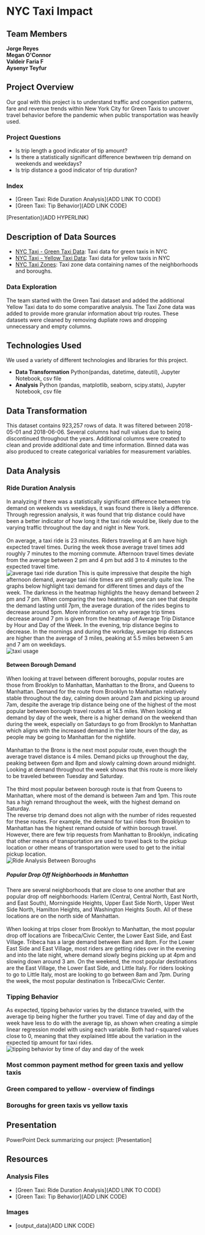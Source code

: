 # NYC Taxi Impact
## Team Members
**Jorge Reyes**<br />
**Megan O'Connor**<br />
**Valdeir Faria F**<br />
**Aysenyr Teyfur**<br />

## Project Overview
Our goal with this project is to understand traffic and congestion patterns, fare and revenue trends within New York City for Green Taxis to uncover travel behavior before the pandemic when public transportation was heavily used.

### Project Questions
- Is trip length a good indicator of tip amount?
- Is there a statistically significant difference bewtween trip demand on weekends and weekdays?
- Is trip distance a good indicator of trip duration?

### Index
- [Green Taxi: Ride Duration Analysis](ADD LINK TO CODE)
- [Green Taxi: Tip Behavior](ADD LINK CODE)

[Presentation](ADD HYPERLINK)

## Description of Data Sources
- [NYC Taxi - Green Taxi Data](https://learn.microsoft.com/en-us/azure/open-datasets/dataset-taxi-green?tabs=azureml-opendatasets): Taxi data for green taxis in NYC
- [NYC Taxi - Yellow Taxi Data](https://learn.microsoft.com/en-us/azure/open-datasets/dataset-taxi-yellow?tabs=azureml-opendatasets): Taxi data for yellow taxis in NYC
- [NYC Taxi Zones](https://data.cityofnewyork.us/Transportation/NYC-Taxi-Zones/d3c5-ddgc): Taxi zone data containing names of the neighborhoods and boroughs.

### Data Exploration
The team started with the Green Taxi dataset and added the additional Yellow Taxi data to do some comparative analysis. The Taxi Zone data was added to provide more granular information about trip routes. These datasets were cleaned by removing dupliate rows and dropping unnecessary and empty columns. 

## Technologies Used
We used a variety of different technologies and libraries for this project.<br />
- **Data Transformation** Python(pandas, datetime, dateutil), Jupyter Notebook, csv file<br />
- **Analysis** Python (pandas, matplotlib, seaborn, scipy.stats), Jupyter Notebook, csv file<br />

## Data Transformation
This dataset contains 923,257 rows of data. It was filtered between 2018-05-01 and 2018-06-06. Several columns had null values due to being discontinued throughout the years. Additional columns were created to clean and provide additional date and time information. Binned data was also produced to create categorical variables for measurement variables.

## Data Analysis
### Ride Duration Analysis
In analyzing if there was a statistically significant difference between trip demand on weekends vs weekdays, it was found there is likely a difference. Through regression analysis, it was found that trip distance could have been a better indicator of how long it the taxi ride would be, likely due to the varying traffic throughout the day and night in New York.<br />
<br />
On average, a taxi ride is 23 minutes. Riders traveling at 6 am have high expected travel times. During the week those average travel times add roughly 7 minutes to the morning commute. Afternoon travel times deviate from the average between 2 pm and 4 pm but add 3 to 4 minutes to the expected travel time.<br />
![average taxi ride duration](https://github.com/thecolombian/Group-Project-NY-Green_taxi/tree/main/Green-Taxi-Only-Analysis/output_data/Average-Trip-Duration_3-graphs.png)
This is quite impressive that despite the high afternoon demand, average taxi ride times are still generally quite low. The graphs below highlight taxi demand for different times and days of the week. The darkness in the heatmap highlights the heavy demand between 2 pm and 7 pm. When comparing the two heatmaps, one can see that despite the demand lasting until 7pm, the average duration of the rides begins to decrease around 5pm. More information on why average trip times decrease around 7 pm is given from the heatmap of Average Trip Distance by Hour and Day of the Week. In the evening, trip distance begins to decrease. In the mornings and during the workday, average trip distances are higher than the average of 3 miles, peaking at 5.5 miles between 5 am and 7 am on weekdays.<br />
![taxi usage](https://github.com/thecolombian/Group-Project-NY-Green_taxi/blob/moconnor/output_data/Taxi-Usage_3-graphs.png)

#### Between Borough Demand
When looking at travel between different boroughs, popular routes are those from Brooklyn to Manhattan, Manhattan to the Bronx, and Queens to Manhattan. Demand for the route from Brooklyn to Manhattan relatively stable throughout the day, calming down around 2am and picking up around 7am, despite the average trip distance being one of the highest of the most popular between borough travel routes at 14.5 miles. When looking at demand by day of the week, there is a higher demand on the weekend than during the week, especially on Saturdays to go from Brooklyn to Manhattan which aligns with the increased demand in the later hours of the day, as people may be going to Manhattan for the nightlife.<br />
<br />
Manhattan to the Bronx is the next most popular route, even though the average travel distance is 4 miles. Demand picks up throughout the day, peaking between 6pm and 8pm and slowly calming down around midnight. Looking at demand throughout the week shows that this route is more likely to be traveled between Tuesday and Saturday.<br />
<br />
The third most popular between borough route is that from Queens to Manhattan, where most of the demand is between 7am and 1pm. This route has a high remand throughout the week, with the highest demand on Saturday.<br />
The reverse trip demand does not align with the number of rides requested for these routes. For example, the demand for taxi rides from Brooklyn to Manhattan has the highest remand outside of within borough travel. However, there are few trip requests from Manhattan to Brooklyn, indicating that other means of transportation are used to travel back to the pickup location or other means of transportation were used to get to the initial pickup location.<br />
![Ride Analysis Between Boroughs](https://github.com/thecolombian/Group-Project-NY-Green_taxi/blob/moconnor/output_data/Ride-Analysis-Between-Boroughs.png)
##### Popular Drop Off Neighborhoods in Manhattan
There are several neighborhoods that are close to one another that are popular drop off neighborhoods: Harlem (Central, Central North, East North, and East South), Morningside Heights, Upper East Side North, Upper West Side North, Hamilton Heights, and Washington Heights South. All of these locations are on the north side of Manhattan.<br />
<br />
When looking at trips closer from Brooklyn to Manhattan, the most popular drop off locations are Tribeca/Civic Center, the Lower East Side, and East Village. Tribeca has a large demand between 8am and 8pm. For the Lower East Side and East Village, most riders are getting rides over in the evening and into the late night, where demand slowly begins picking up at 4pm and slowing down around 3 am. On the weekend, the most popular destinations are the East Village, the Lower East Side, and Little Italy. For riders looking to go to Little Italy, most are looking to go between 8am and 7pm. During the week, the most popular destination is Tribeca/Civic Center. 

### Tipping Behavior
As expected, tipping behavior varies by the distance traveled, with the average tip being higher the further you travel. Time of day and day of the week have less to do with the average tip, as shown when creating a simple linear regression model with using each variable. Both had r-squared values close to 0, meaning that they explained little about the variation in the expected tip amount for taxi rides. <br />
![tipping behavior by time of day and day of the week](https://github.com/thecolombian/Group-Project-NY-Green_taxi/blob/moconnor/output_data/Tipping-Behavior-by-Day-of-Week-and-Time-of-Day.png)

### Most common payment method for green taxis and yellow taxis

### Green compared to yellow - overview of findings

### Boroughs for green taxis vs yellow taxis

## Presentation
PowerPoint Deck summarizing our project: [Presentation]

## Resources
### Analysis Files
- [Green Taxi: Ride Duration Analysis](ADD LINK TO CODE)
- [Green Taxi: Tip Behavior](ADD LINK CODE)
### Images
- [output_data](ADD LINK CODE)
